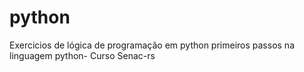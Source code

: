 # python
Exercicios de lógica de programação em python primeiros passos na linguagem python- Curso Senac-rs
